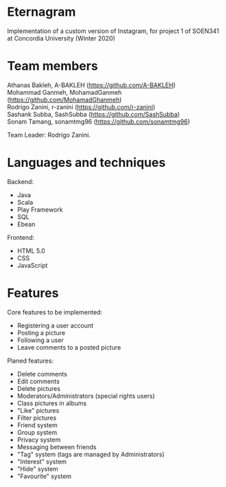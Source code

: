 # Eternagram
Implementation of a custom version of Instagram, for project 1 of SOEN341 at Concordia University (Winter 2020)

# Team members
Athanas Bakleh, A-BAKLEH (https://github.com/A-BAKLEH)<br />
Mohammad Ganmeh, MohamadGanmeh (https://github.com/MohamadGhanmeh)<br />
Rodrigo Zanini, r-zanini (https://github.com/r-zanini)<br />
Sashank Subba, SashSubba (https://github.com/SashSubba)<br />
Sonam Tamang, sonamtmg96 (https://github.com/sonamtmg96)<br />

Team Leader: Rodrigo Zanini.

# Languages and techniques
Backend:<ul><li>Java</li><li>Scala</li><li>Play Framework</li><li>SQL</li><li>Ebean</li></ul>
Frontend:<ul><li>HTML 5.0</li><li>CSS</li><li>JavaScript</li></ul>

# Features
Core features to be implemented:
<ul><li>Registering a user account</li>
<li>Posting a picture</li>
<li>Following a user</li>
<li>Leave comments to a posted picture</li></ul>

Planed features:
<ul><li>Delete comments</li>
<li>Edit comments</li>
<li>Delete pictures</li>
<li>Moderators/Administrators (special rights users)</li>
<li>Class pictures in albums</li>
<li>"Like" pictures</li>
<li>Filter pictures</li>
<li>Friend system</li>
<li>Group system</li>
<li>Privacy system</li>
<li>Messaging between friends</li>
<li>"Tag" system (tags are managed by Administrators)</li>
<li>"Interest" system</li>
<li>"Hide" system</li>
<li>"Favourite" system</li></ul>
